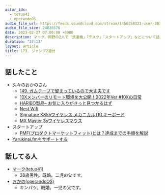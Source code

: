 ```yaml
---
actor_ids:
  - tetuo41
  - operandoOS
audio_file_url: https://feeds.soundcloud.com/stream/1456258321-user-302747142-yarukinai-173-2023-02-27.mp3
audio_file_size: 24836576
date: 2023-02-27 07:00:00 +0900
description: マーク、岡野の2人で「洗濯機」「デスク」「スタートアップ」などについて話しました。
duration: "37:13"
layout: article
title: 173. ジャンプ2週分
---
```


## 話したこと
- 久々のおかのさん
  - [149. ガムテープで留まっているので大丈夫です](https://yarukinai.fm/episode/149)
  - [10Xメンバーのリモート環境を大公開！2022年Ver #10Xの日常](https://10x.co.jp/blog/10xblog/home-office2022/)
  - [HARIBO製品– お気に入りがきっと見つかるはず](https://www.haribo.com/ja-jp/products)
  - [Nest Wifi](https://store.google.com/jp/product/nest_wifi?hl=ja)
  - [Signature K855ワイヤレス メカニカルTKLキーボード](https://www.logicool.co.jp/ja-jp/products/keyboards/k855-signature-wireless-mechanical-tkl.920-011224.html)
  - [MX Master 3sワイヤレスマウス](https://www.logicool.co.jp/ja-jp/products/mice/mx-master-3s.910-006567.html)
- スタートアップ
  - [PMF(プロダクトマーケットフィット)とは？達成までの手順を解説](https://www.utokyo-ipc.co.jp/column/pmf/)
- [Yarukinai.fmをサポートする](https://note.com/tetuo41/circle)

## 話してる人
- [マーク(tetuo41)](https://twitter.com/tetuo41)
  - 38歳男性。既婚。二児の父です。
- [おかの(operandoOS)](https://twitter.com/operandoOS)
  - キンパツ。既婚。一児の父です。
